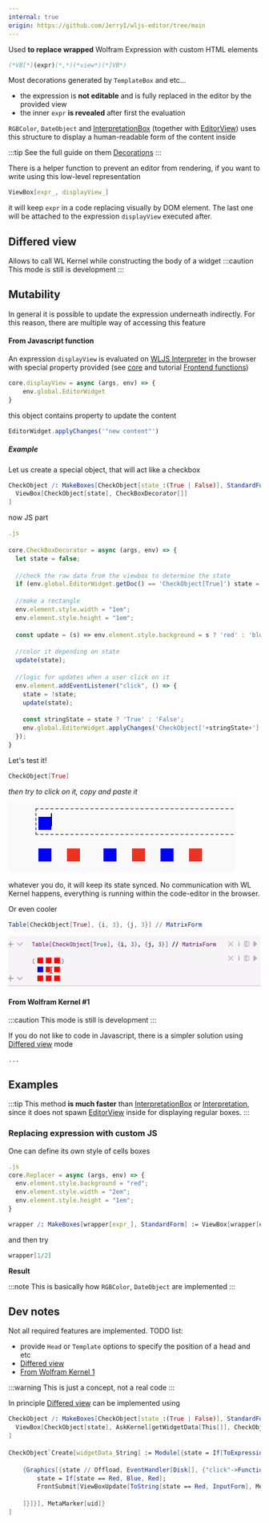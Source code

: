 ```yaml
---
internal: true
origin: https://github.com/JerryI/wljs-editor/tree/main
---
```



Used __to replace wrapped__ Wolfram Expression with custom HTML elements

```mathematica
(*VB[*)(expr)(*,*)(*view*)(*]VB*)
```

Most decorations generated by `TemplateBox` and etc...

- the expression is __not editable__ and is fully replaced in the editor by the provided view
- the inner `expr` __is revealed__ after first the evaluation 

`RGBColor`, `DateObject` and [InterpretationBox](../InterpretationBox.md) (together with [EditorView](../../Input/EditorView.md)) uses this structure to display a human-readable form of the content inside

:::tip
See the full guide on them [Decorations](../../../Development/Decorations.md)
:::

There is a helper function to prevent an editor from rendering, if you want to write using this low-level representation

```mathematica
ViewBox[expr_, displayView_]
```

it will keep `expr` in a code replacing visually by DOM element. The last one will be attached to the expression `displayView` executed after.

## Differed view
Allows to call WL Kernel while constructing the body of a widget
:::caution
This mode is still is development
:::


## Mutability
In general it is possible to update the expression underneath indirectly. For this reason, there are multiple way of accessing this feature

#### From Javascript function
An expression `displayView` is evaluated on [WLJS Interpreter](../../../../../interpreter/intro.md) in the browser with special property provided (see [core](../../Javascript%20API/core.md) and tutorial [Frontend functions](../../../Advanced/Frontend%20interpretation/Frontend%20functions.md))

```js
core.displayView = async (args, env) => {
	env.global.EditorWidget
}
```

this object contains property to update the content

```js
EditorWidget.applyChanges('"new content"')
```

##### Example
Let us create a special object, that will act like a checkbox

```mathematica
CheckObject /: MakeBoxes[CheckObject[state_:(True | False)], StandardForm] := With[{},
  ViewBox[CheckObject[state], CheckBoxDecorator[]]
]
```

now JS part

```js
.js

core.CheckBoxDecorator = async (args, env) => {
  let state = false;

  //check the raw data from the viewbox to determine the state
  if (env.global.EditorWidget.getDoc() == 'CheckObject[True]') state = true;

  //make a rectangle
  env.element.style.width = "1em";
  env.element.style.height = "1em";

  const update = (s) => env.element.style.background = s ? 'red' : 'blue';

  //color it depending on state
  update(state);

  //logic for updates when a user click on it
  env.element.addEventListener("click", () => {
    state = !state;
    update(state);
    
    const stringState = state ? 'True' : 'False';
    env.global.EditorWidget.applyChanges('CheckObject['+stringState+']');
  });
}
```

Let's test it!

```mathematica
CheckObject[True]
```
*then try to click on it, copy and paste it*

![](../../../../../imgs/Screenshot%202023-12-10%20at%2015.44.56.png)

whatever you do, it will keep its state synced. No communication with WL Kernel happens, everything is running within the code-editor in the browser.

Or even cooler

```mathematica
Table[CheckObject[True], {i, 3}, {j, 3}] // MatrixForm 
```

![](../../../../../imgs/ezgif.com-video-to-gif-6.gif)


#### From Wolfram Kernel #1
:::caution
This mode is still is development
:::

If you do not like to code in Javascript, there is a simpler solution using [Differed view](#Differed%20view) mode

```mathematica
...
```


## Examples

:::tip
This method __is much faster__ than [InterpretationBox](../InterpretationBox.md) or [Interpretation](../Interpretation.md), since it does not spawn [EditorView](../../Input/EditorView.md) inside for displaying regular boxes.
:::

### Replacing expression with custom JS
One can define its own style of cells boxes

```js
.js
core.Replacer = async (args, env) => {
  env.element.style.background = "red";
  env.element.style.width = "2em";
  env.element.style.height = "1em";
}
```

```mathematica
wrapper /: MakeBoxes[wrapper[expr_], StandardForm] := ViewBox[wrapper[expr], Replacer]
```

and then try

```mathematica
wrapper[1/2]
```

__Result__





:::note
This is basically how `RGBColor`, `DateObject` are implemented
:::

## Dev notes
Not all required features are implemented. TODO list:
- provide `Head` or `Template` options to specify the position of a head and etc
- [Differed view](#Differed%20view) 
- [From Wolfram Kernel 1](#From%20Wolfram%20Kernel%201) 

:::warning
This is just a concept, not a real code
:::

In principle [Differed view](#Differed%20view) can be implemented using 

```mathematica
CheckObject /: MakeBoxes[CheckObject[state_:(True | False)], StandardForm] := With[{},
  ViewBox[CheckObject[state], AskKernel[getWidgetData[This[]], CheckObject`Create] // Offload]
]

CheckObject`Create[widgetData_String] := Module[{state = If[ToExpression[widgetData], Red, Blue]},
	
	{Graphics[{state // Offload, EventHandler[Disk[], {"click"->Function[Null,
		state = If[state == Red, Blue, Red];
		FrontSubmit[ViewBoxUpdate[ToString[state == Red, InputForm], MetaMarker[uid]];
		
	]}]}], MetaMarker[uid]}
]
```